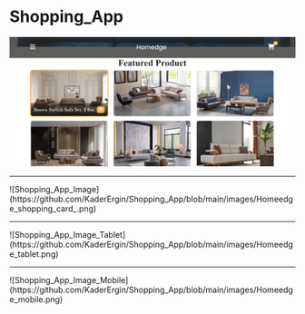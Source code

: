 # Shopping_App
![Shopping_App_Image_Desktop](https://github.com/KaderErgin/Shopping_App/blob/main/images/Homeedge_desktop_ss.png)
<hr>
![Shopping_App_Image](https://github.com/KaderErgin/Shopping_App/blob/main/images/Homeedge_shopping_card_.png)
<hr>
![Shopping_App_Image_Tablet](https://github.com/KaderErgin/Shopping_App/blob/main/images/Homeedge_tablet.png)
<hr>
![Shopping_App_Image_Mobile](https://github.com/KaderErgin/Shopping_App/blob/main/images/Homeedge_mobile.png)
